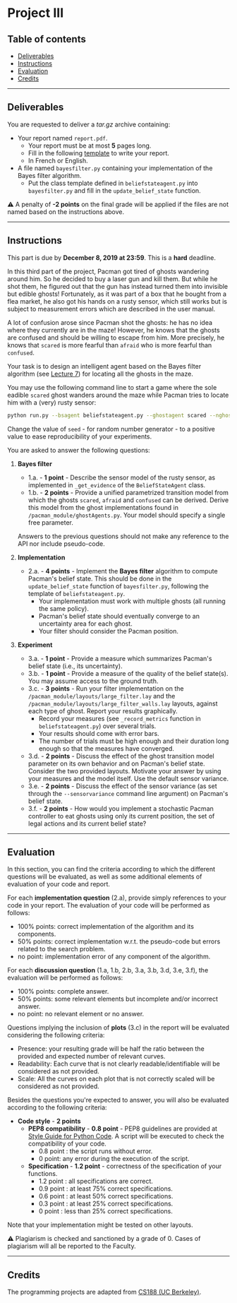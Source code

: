 
# Project III

## Table of contents

- [Deliverables](#deliverables)
- [Instructions](#instructions)
- [Evaluation](#evaluation)
- [Credits](#credits)

---

## Deliverables

You are requested to deliver a *tar.gz* archive containing:
 - Your report named `report.pdf`.
	 - Your report must be at most **5** pages long.
	 - Fill in the following [template](https://github.com/glouppe/info8006-introduction-to-ai/blob/master/projects/project3/template-project3.tex) to write your report.
	 - In French or English.
 - A file named `bayesfilter.py` containing your implementation of the Bayes filter algorithm.
	 - Put the class template defined in `beliefstateagent.py` into `bayesfilter.py` and fill in the `update_belief_state` function.

:warning: A penalty of **-2 points** on the final grade will be applied if the files are not named based on the instructions above.

---

## Instructions

This part is due by **December 8, 2019 at 23:59**. This is a **hard** deadline.

In this third part of the project, Pacman got tired of ghosts wandering around him. So he decided to buy a laser gun and kill them. But while he shot them, he figured out that the gun has instead turned them into invisible but edible ghosts! Fortunately, as it was part of a box that he bought from a flea market, he also got his hands on a rusty sensor, which still works but is subject to measurement errors which are described in the user manual.

A lot of confusion arose since Pacman shot the ghosts: he has no idea where they currently are in the maze! However, he knows that the ghosts are confused and should be willing to escape from him.
More precisely, he knows that `scared` is more fearful than `afraid` who is more fearful than `confused`.

Your task is to design an intelligent agent based on the Bayes filter algorithm (see [Lecture 7](https://glouppe.github.io/info8006-introduction-to-ai/?p=lecture7.md)) for locating all the ghosts in the maze.

You may use the following command line to start a game where the sole eadible `scared` ghost wanders around the maze while Pacman tries to locate him with a (very) rusty sensor:
```bash
python run.py --bsagent beliefstateagent.py --ghostagent scared --nghosts 1 --seed -1
```
Change the value of `seed` - for random number generator - to a positive value to ease reproducibility of your experiments.

You are asked to answer the following questions:

 1. **Bayes filter**
	- 1.a. - **1 point** - Describe the sensor model of the rusty sensor, as implemented in `_get_evidence` of the `BeliefStateAgent` class.
	- 1.b. - **2 points** - Provide a unified parametrized transition model from which the ghosts `scared`, `afraid` and `confused` can be derived. Derive this model from the ghost implementations found in `/pacman_module/ghostAgents.py`. Your model should specify a single free parameter.

    Answers to the previous questions should not make any reference to the API nor include pseudo-code.

 2. **Implementation**
 	- 2.a. - **4 points** - Implement the **Bayes filter** algorithm to compute Pacman's belief state. This should be done in the `update_belief_state` function of `bayesfilter.py`, following the template of `beliefstateagent.py`.
		 - Your implementation must work with multiple ghosts (all running the same policy).
		 - Pacman's belief state should eventually converge to an uncertainty area for each ghost.
		 - Your filter should consider the Pacman position.

 3. **Experiment**
 	- 3.a. - **1 point** - Provide a measure which summarizes Pacman's belief state (i.e., its uncertainty).
	- 3.b. - **1 point** - Provide a measure of the quality of the belief state(s). You may assume access to the ground truth.
	- 3.c. - **3 points** - Run your filter implementation on the `/pacman_module/layouts/large_filter.lay` and the `/pacman_module/layouts/large_filter_walls.lay` layouts, against each type of ghost. Report your results graphically.
		 - Record your measures (see `_record_metrics` function in `beliefstateagent.py`) over several trials.
		 - Your results should come with error bars.
		 - The number of trials must be high enough and their duration long enough so that the measures have converged.
	- 3.d. - **2 points** - Discuss the effect of the ghost transition model parameter on its own behavior and on Pacman's belief state. Consider the two provided layouts. Motivate your answer by using your measures and the model itself. Use the default sensor variance.
	- 3.e. - **2 points** - Discuss the effect of the sensor variance (as set through the `--sensorvariance` command line argument) on Pacman's belief state.
	- 3.f. - **2 points** - How would you implement a stochastic Pacman controller to eat ghosts using only its current position, the set of legal actions and its current belief state?


---

## Evaluation

In this section, you can find the criteria according to which the different questions will be evaluated, as well as some additional elements of evaluation of your code and report.

For each **implementation question** (2.a), provide simply references to your code in your report. The evaluation of your code will be performed as follows:
 - 100% points: correct implementation of the algorithm and its components.
 - 50% points: correct implementation w.r.t. the pseudo-code but errors related to the search problem.
 - no point: implementation error of any component of the algorithm.

For each **discussion question** (1.a, 1.b, 2.b, 3.a, 3.b, 3.d, 3.e, 3.f), the evaluation will be performed as follows:

 - 100% points: complete answer.
 - 50% points: some relevant elements but incomplete and/or incorrect answer.
 - no point: no relevant element or no answer.

Questions implying the inclusion of **plots** (3.c) in the report will be evaluated considering the following criteria:

 - Presence: your resulting grade will be half the ratio between the provided and expected number of relevant curves.
 - Readability: Each curve that is not clearly readable/identifiable will be considered as not provided.
 - Scale: All the curves on each plot that is not correctly scaled will be considered as not provided.

Besides the questions you're expected to answer, you will also be evaluated according to the following criteria:

 - **Code style** - **2 points**
	 - **PEP8 compatibility** - **0.8 point** - PEP8 guidelines are provided at [Style Guide for Python Code](https://www.python.org/dev/peps/pep-0008/).  A script will be executed to check the compatibility of your code.
		 - 0.8 point : the script runs without error.
		 - 0 point: any error during the execution of the script.
	 - **Specification** - **1.2 point** - correctness of the specification of your functions.
		- 1.2 point : all specifications are correct.
		- 0.9 point : at least 75% correct specifications.
		- 0.6 point : at least 50% correct specifications.
		- 0.3 point : at least 25% correct specifications.
		- 0 point : less than 25% correct specifications.

Note that your implementation might be tested on other layouts.

:warning: Plagiarism is checked and sanctioned by a grade of 0. Cases of plagiarism will all be reported to the Faculty.

---

## Credits

The programming projects are adapted from [CS188 (UC Berkeley)](http://ai.berkeley.edu/project_overview.html).
